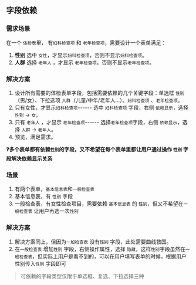 ## 字段依赖

### 需求场景
在一个 `体检表`里， 有`妇科检查项` 和 `老年检查项`，需要设计一个表单满足：
1. **性别** 选中 `女性`，才显示`妇科检查项`，否则不显示`妇科检查项`。   
2. **人群** 选择 `老年人` ，才显示 `老年检查项`，否则不显示`老年检查项`。    

### 解决方案
1. 设计所有需要的体检表单字段，包括需要依赖的几个关键字段：单选框 `性别`（男/女）、下拉选项 `人群`（儿童/中年/老年人...）、`妇科检查项` 、`老年检查项`。  
2. 只有女性，才显示`妇科检查项`------ 选中 `妇科检查项` 字段，右侧 `依赖显示`，选择 `性别` -> `女`。  
3. 只有 `老年人` ，才显示 `老年检查项`------ 选择`老年检查项`字段，右侧 `依赖显示`，选择 `人群` -> `老年人`。  
4. 预览，满足需求。  

**❓多个表单都有依赖`性别`的字段，又不希望在每个表单里都让用户通过操作 `性别` 字段解决依赖显示关系**
### 场景
1. 有两个表单，`基本信息表`和`一般检查表`
2. 基本信息表，有 `性别` 字段  
3. 一般检查表，有女性检查项目，需要依赖 `基本信息表` 的 `性别`，但又不希望在`一般检查表` 让用户再选一次`性别`

### 解决方案
1. 解决方案同上，但因为`一般检查表` 没有`性别` 字段，此处需要曲线救国。
2. 在`一般检查表` 增加`性别` 字段，右侧操作属性，选择 `隐藏`，这样`性别`字段虽然在`一般检查表`，但实际上用户是看不到的，可以在用户填写表单的时候，根据用户性别传入`性别` 字段即可

> 可依赖的字段类型仅限于单选框、复选、下拉选择三种
